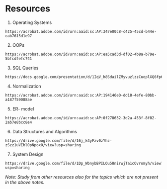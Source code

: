 # Resources

1. Operating Systems

```shell
https://acrobat.adobe.com/id/urn:aaid:sc:AP:347e00c8-c425-45cd-b44e-cab7615d1e97
```

2. OOPs

```shell
https://acrobat.adobe.com/id/urn:aaid:sc:AP:ea5cad3d-df02-4b8a-b79e-5bfcdfefc741
```

3. SQL Queries

```shell
https://docs.google.com/presentation/d/1IqV_h8SdailZMyvuzlzzCuoplXQ6fp64KMjFxORAZx0/edit#slide=id.g16af3914e8c_0_832
```

4. Normalization

```shell
https://acrobat.adobe.com/id/urn:aaid:sc:AP:194146e0-dd18-4efe-80bb-a187f59088ae
```

5. ER- model

```shell
https://acrobat.adobe.com/id/urn:aaid:sc:AP:0f278632-3d2a-453f-8f02-2ab7e8bcc8e4
```

6. Data Structures and Algorithms

```shell
https://drive.google.com/file/d/16j_k4yFzv0zYhz-zSzz1uVEblOpNpoxO/view?usp=sharing
```

7. System Design

```shell
https://drive.google.com/file/d/1Dp_WbnybBPILOu58nirwjTa1cOvromyh/view?usp=sharing
```

_Note: Study from other resources also for the topics which are not present in the above notes._

